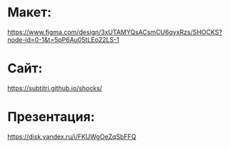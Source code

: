 # Макет:
https://www.figma.com/design/3xUTAMYQsACsmCU6qyxRzs/SHOCKS?node-id=0-1&t=5pP6Au05tLEo22LS-1
# Сайт:
https://subtitri.github.io/shocks/
# Презентация:
https://disk.yandex.ru/i/FKUWgOeZqSbFFQ
